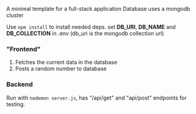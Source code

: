 A minimal template for a full-stack application
Database uses a mongodb cluster

Use `npm install` to install needed deps.
set **DB_URI**, **DB_NAME** and **DB_COLLECTION** in .env
(db_uri is the mongodb collection url)

### "Frontend"

1. Fetches the current data in the database
2. Posts a random number to database

### Backend

Run with `nodemon server.js`, has "/api/get" and "api/post" endpoints for testing.
